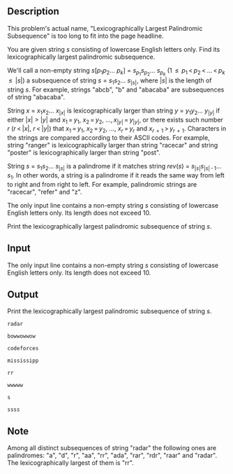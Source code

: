 ## Description

<div><p><span class="tex-font-style-underline">This problem's actual name, "Lexicographically Largest Palindromic Subsequence" is too long to fit into the page headline.</span></p><p>You are given string <span class="tex-span"><i>s</i></span> consisting of lowercase English letters only. Find its lexicographically largest palindromic subsequence.</p><p>We'll call a non-empty string <span class="tex-span"><i>s</i>[<i>p</i><sub class="lower-index">1</sub></span><span class="tex-span"><i>p</i><sub class="lower-index">2</sub>... <i>p</i><sub class="lower-index"><i>k</i></sub>]</span> = <span class="tex-span"><i>s</i><sub class="lower-index"><i>p</i><sub class="lower-index">1</sub></sub><i>s</i><sub class="lower-index"><i>p</i><sub class="lower-index">2</sub></sub>... <i>s</i><sub class="lower-index"><i>p</i><sub class="lower-index"><i>k</i></sub></sub></span> (<span class="tex-span">1</span> <span class="tex-span"> ≤ </span> <span class="tex-span"><i>p</i><sub class="lower-index">1</sub> &lt; <i>p</i><sub class="lower-index">2</sub> &lt; ... &lt; <i>p</i><sub class="lower-index"><i>k</i></sub></span> <span class="tex-span"> ≤ </span> <span class="tex-span">|<i>s</i>|</span>) a <span class="tex-font-style-underline">subsequence</span> of string <span class="tex-span"><i>s</i></span> = <span class="tex-span"><i>s</i><sub class="lower-index">1</sub></span><span class="tex-span"><i>s</i><sub class="lower-index">2</sub>... <i>s</i><sub class="lower-index">|<i>s</i>|</sub></span>, where <span class="tex-span">|<i>s</i>|</span> is the length of string <span class="tex-span"><i>s</i></span>. For example, strings "<span class="tex-font-style-tt">abcb</span>", "<span class="tex-font-style-tt">b</span>" and "<span class="tex-font-style-tt">abacaba</span>" are subsequences of string "<span class="tex-font-style-tt">abacaba</span>".</p><p>String <span class="tex-span"><i>x</i></span> = <span class="tex-span"><i>x</i><sub class="lower-index">1</sub></span><span class="tex-span"><i>x</i><sub class="lower-index">2</sub>... <i>x</i><sub class="lower-index">|<i>x</i>|</sub></span> is <span class="tex-font-style-underline">lexicographically larger</span> than string <span class="tex-span"><i>y</i></span> = <span class="tex-span"><i>y</i><sub class="lower-index">1</sub></span><span class="tex-span"><i>y</i><sub class="lower-index">2</sub>... <i>y</i><sub class="lower-index">|<i>y</i>|</sub></span> if either <span class="tex-span">|<i>x</i>|</span> &gt; <span class="tex-span">|<i>y</i>|</span> and <span class="tex-span"><i>x</i><sub class="lower-index">1</sub> = <i>y</i><sub class="lower-index">1</sub></span>, <span class="tex-span"><i>x</i><sub class="lower-index">2</sub> = <i>y</i><sub class="lower-index">2</sub></span>, ..., <span class="tex-span"><i>x</i><sub class="lower-index">|<i>y</i>|</sub> = <i>y</i><sub class="lower-index">|<i>y</i>|</sub></span>, or there exists such number <span class="tex-span"><i>r</i></span> (<span class="tex-span"><i>r</i> &lt; |<i>x</i>|</span>, <span class="tex-span"><i>r</i> &lt; |<i>y</i>|</span>) that <span class="tex-span"><i>x</i><sub class="lower-index">1</sub> = <i>y</i><sub class="lower-index">1</sub></span>, <span class="tex-span"><i>x</i><sub class="lower-index">2</sub> = <i>y</i><sub class="lower-index">2</sub></span>, ..., <span class="tex-span"><i>x</i><sub class="lower-index"><i>r</i></sub> = <i>y</i><sub class="lower-index"><i>r</i></sub></span> and <span class="tex-span"><i>x</i><sub class="lower-index"><i>r</i>  +  1</sub> &gt; <i>y</i><sub class="lower-index"><i>r</i>  +  1</sub></span>. Characters in the strings are compared according to their ASCII codes. For example, string "<span class="tex-font-style-tt">ranger</span>" is lexicographically larger than string "<span class="tex-font-style-tt">racecar</span>" and string "<span class="tex-font-style-tt">poster</span>" is lexicographically larger than string "<span class="tex-font-style-tt">post</span>".</p><p>String <span class="tex-span"><i>s</i></span> = <span class="tex-span"><i>s</i><sub class="lower-index">1</sub></span><span class="tex-span"><i>s</i><sub class="lower-index">2</sub>... <i>s</i><sub class="lower-index">|<i>s</i>|</sub></span> is a <span class="tex-font-style-underline">palindrome</span> if it matches string <span class="tex-span"><i>rev</i>(<i>s</i>)</span> = <span class="tex-span"><i>s</i><sub class="lower-index">|<i>s</i>|</sub></span><span class="tex-span"><i>s</i><sub class="lower-index">|<i>s</i>| - 1</sub>... <i>s</i><sub class="lower-index">1</sub></span>. In other words, a string is a palindrome if it reads the same way from left to right and from right to left. For example, palindromic strings are "<span class="tex-font-style-tt">racecar</span>", "<span class="tex-font-style-tt">refer</span>" and "<span class="tex-font-style-tt">z</span>".</p></div><div class="input-specification"><p>The only input line contains a non-empty string <span class="tex-span"><i>s</i></span> consisting of lowercase English letters only. Its length does not exceed <span class="tex-span">10</span>.</p></div><div class="output-specification"><p>Print the lexicographically largest palindromic subsequence of string <span class="tex-span"><i>s</i></span>.</p></div>

## Input

<p>The only input line contains a non-empty string <span class="tex-span"><i>s</i></span> consisting of lowercase English letters only. Its length does not exceed <span class="tex-span">10</span>.</p>

## Output

<p>Print the lexicographically largest palindromic subsequence of string <span class="tex-span"><i>s</i></span>.</p>





```input1
radar

```




```input2
bowwowwow

```




```input3
codeforces

```




```input4
mississipp

```




```output1
rr

```




```output2
wwwww

```




```output3
s

```




```output4
ssss

```



## Note

<p>Among all distinct subsequences of string "<span class="tex-font-style-tt">radar</span>" the following ones are palindromes: "<span class="tex-font-style-tt">a</span>", "<span class="tex-font-style-tt">d</span>", "<span class="tex-font-style-tt">r</span>", "<span class="tex-font-style-tt">aa</span>", "<span class="tex-font-style-tt">rr</span>", "<span class="tex-font-style-tt">ada</span>", "<span class="tex-font-style-tt">rar</span>", "<span class="tex-font-style-tt">rdr</span>", "<span class="tex-font-style-tt">raar</span>" and "<span class="tex-font-style-tt">radar</span>". The lexicographically largest of them is "<span class="tex-font-style-tt">rr</span>".</p>
